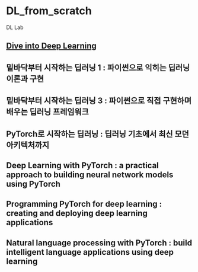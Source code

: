 # DL_from_scratch
DL Lab

## [Dive into Deep Learning](https://d2l.ai/index.html)
## 밑바닥부터 시작하는 딥러닝 1 : 파이썬으로 익히는 딥러닝 이론과 구현
## 밑바닥부터 시작하는 딥러닝 3 : 파이썬으로 직접 구현하며 배우는 딥러닝 프레임워크
## PyTorch로 시작하는 딥러닝 : 딥러닝 기초에서 최신 모던 아키텍처까지
## Deep Learning with PyTorch : a practical approach to building neural network models using PyTorch
## Programming PyTorch for deep learning : creating and deploying deep learning applications
## Natural language processing with PyTorch : build intelligent language applications using deep learning